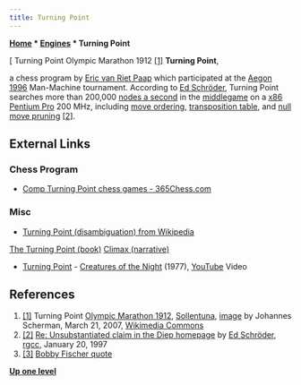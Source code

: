 ```yaml
---
title: Turning Point
---
```

**[Home](Home "Home") \* [Engines](Engines "Engines") \* Turning Point**



[ Turning Point Olympic Marathon 1912 <a id="cite-note-1" href="#cite-ref-1">[1]</a>
**Turning Point**,  

a chess program by [Eric van Riet Paap](Eric_van_Riet_Paap "Eric van Riet Paap") which participated at the [Aegon 1996](Aegon_1996 "Aegon 1996") Man-Machine tournament. 
According to [Ed Schröder](Ed_Schroder "Ed Schroder"), Turning Point searches more than 200,000 [nodes a second](Nodes_per_Second "Nodes per Second") in the [middlegame](Middlegame "Middlegame") on a [x86](X86 "X86") [Pentium Pro](https://en.wikipedia.org/wiki/Pentium_Pro) 200 MHz, including [move ordering](Move_Ordering "Move Ordering"), [transposition table](Transposition_Table "Transposition Table"), and [null move pruning](Null_Move_Pruning "Null Move Pruning")
<a id="cite-note-2" href="#cite-ref-2">[2]</a>.



## External Links


### Chess Program


* [Comp Turning Point chess games - 365Chess.com](https://www.365chess.com/players/Comp_Turning_Point)


### Misc


* [Turning Point (disambiguation) from Wikipedia](https://en.wikipedia.org/wiki/Turning_Point)


 [The Turning Point (book)](https://en.wikipedia.org/wiki/The_Turning_Point_%28book%29)
 [Climax (narrative)](https://en.wikipedia.org/wiki/Climax_%28narrative%29)
* [Turning Point](Category:Turning_Point "Category:Turning Point") - [Creatures of the Night](http://www.progarchives.com/album.asp?id=25007) (1977), [YouTube](https://en.wikipedia.org/wiki/YouTube) Video


 
## References


 1. <a id="cite-ref-1" href="#cite-note-1">[1]</a> Turning Point [Olympic Marathon 1912](https://en.wikipedia.org/wiki/Athletics_at_the_1912_Summer_Olympics_%E2%80%93_Men%27s_marathon), [Sollentuna](https://en.wikipedia.org/wiki/Sollentuna_Municipality), [image](https://commons.wikimedia.org/wiki/File:Olympic_marathon_1912_turnpoint.JPG) by Johannes Scherman, March 21, 2007, [Wikimedia Commons](https://en.wikipedia.org/wiki/Wikimedia_Commons) 
2. <a id="cite-ref-2" href="#cite-note-2">[2]</a> [Re: Unsubstantiated claim in the Diep homepage](https://groups.google.com/g/rec.games.chess.computer/c/EecO487Gx18/m/qLYOs7ZY0VAJ) by [Ed Schröder](Ed_Schroder "Ed Schroder"), [rgcc](Computer_Chess_Forums "Computer Chess Forums"), January 20, 1997
3. <a id="cite-ref-3" href="#cite-note-3">[3]</a> [Bobby Fischer quote](https://www.azquotes.com/quote/615926)

**[Up one level](Engines "Engines")**







 
